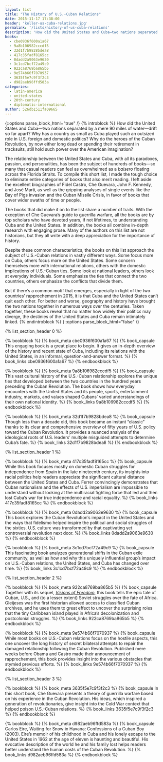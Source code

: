 ```yaml
---
layout: list
title: "The History of U.S.-Cuban Relations"
date: 2015-11-17 17:38:00
header: 'keller-us-cuba-relations.jpg'
permalink: '/lists/history-of-us-cuba-relations'
description: 'How did the United States and Cuba—two nations separated by a mere 90 miles of water—drift so far apart? Why has a country as small as Cuba played such an outsized role in U.S. foreign and domestic politics? Why do the heroes of the Cuban Revolution, by now either long dead or spending their retirement in tracksuits, still hold such power over the American imagination?'
books:
  - cbe0936f600a1a67
  - 9a8b106982cccdf5
  - 32d1f7b9828bdea8
  - 417c35fadf8165cc
  - 0dadd2a9063e9630
  - 3c1cd7bcf72a49c9
  - 922ca8769ba865b5
  - 9e574b66f7070937
  - 3635f5e7c9f3f2c3
  - d982aeb96ffd583a
categories:
  - latin-america
  - united-states
  - 20th-century
  - diplomatic-international
author: 526db1511fa09665
---
```

{::options parse_block_html="true" /}
{% introblock %}
How did the United States and Cuba—two nations separated by a mere 90 miles of water—drift so far apart? Why has a country as small as Cuba played such an outsized role in U.S. foreign and domestic politics? Why do the heroes of the Cuban Revolution, by now either long dead or spending their retirement in tracksuits, still hold such power over the American imagination?

The relationship between the United States and Cuba, with all its paradoxes, passion, and personalities, has been the subject of hundreds of books—so many that casual readers can feel as overwhelmed as a _balsero_ floating across the Florida Straits. To compile this short list, I made the tough choice to eliminate entire categories of books that also merit reading. I left aside the excellent biographies of Fidel Castro, Che Guevara, John F. Kennedy, and José Martí, as well as the gripping analyses of single events like the Bay of Pigs invasion and the Cuban Missile Crisis, in favor of books that cover wider swaths of time or people.

The books that did make it on to the list share a number of traits. With the exception of Che Guevara’s guide to guerrilla warfare, all the books are by top scholars who have devoted years, if not lifetimes, to understanding Cuba and the United States. In addition, the books all combine in-depth research with engaging prose. Many of the authors on this list are not historians, but they all write with a deep appreciation for the importance of history.

Despite these common characteristics, the books on this list approach the subject of U.S.-Cuban relations in vastly different ways. Some focus more on Cuba, others focus more on the United States. Some concern themselves more with international relations, others with the domestic implications of U.S.-Cuban ties. Some look at national leaders, others look at everyday individuals. Some emphasize the ties that connect the two countries, others emphasize the conflicts that divide them.

But if there’s a common motif that emerges, especially in light of the two countries’ rapprochement in 2015, it is that Cuba and the United States can’t quit each other. For better and worse, geography and history have brought the two nations together in numerous ways over the centuries. Taken together, these books reveal that no matter how widely their politics may diverge, the destinies of the United States and Cuba remain intimately linked.
{% endintroblock %}
{::options parse_block_html="false" /}

{% list_section_header 0 %}

<!-- Sweig, Cuba: What Everyone Needs to Know -->
{% bookblock %}
{% book_meta cbe0936f600a1a67 %}
{% book_capsule This engaging book is a great place to begin. It gives an in-depth overview of the history and recent state of Cuba, including its relations with the United States, in an informal, question-and-answer format. %}
{% book_links cbe0936f600a1a67 %}
{% endbookblock %}

<!-- Pérez, On Becoming Cuban -->
{% bookblock %}
{% book_meta 9a8b106982cccdf5 %}
{% book_capsule This vast cultural history of the U.S.-Cuban relationship explores the unique ties that developed between the two countries in the hundred years preceding the Cuban Revolution. The book shows how everyday encounters with the United States and its people, sports, entertainment industry, markets, and values shaped Cubans’ varied understandings of their own national identity. %}
{% book_links 9a8b106982cccdf5 %}
{% endbookblock %}

<!-- Schoultz, That Infernal Little Cuban Republic -->
{% bookblock %}
{% book_meta 32d1f7b9828bdea8 %}
{% book_capsule Though less than a decade old, this book became an instant “classic” thanks to its clear and comprehensive overview of fifty years of U.S. policy toward the Cuban Revolution. It provides a nuanced analysis of the ideological roots of U.S. leaders’ multiple misguided attempts to determine Cuba’s fate. %}
{% book_links 32d1f7b9828bdea8 %}
{% endbookblock %}

{% list_section_header 1 %}

<!-- Ferrer, Insurgent Cuba -->
{% bookblock %}
{% book_meta 417c35fadf8165cc %}
{% book_capsule While this book focuses mostly on domestic Cuban struggles for independence from Spain in the late nineteenth century, its insights into racial politics help readers appreciate the significant cultural distance between the United States and Cuba. Ferrer convincingly demonstrates that Cuban nationalism and the effects of U.S. imperialism are impossible to understand without looking at the multiracial fighting force that led and then lost Cuba’s war for true independence and racial equality. %}
{% book_links 417c35fadf8165cc %}
{% endbookblock %}

<!-- Gosse, Where the Boys Are -->
{% bookblock %}
{% book_meta 0dadd2a9063e9630 %}
{% book_capsule This book explores the Cuban Revolution’s impact in the United States and the ways that fidelismo helped inspire the political and social struggles of the sixties. U.S. culture was transformed by that captivating yet controversial revolution next door. %}
{% book_links 0dadd2a9063e9630 %}
{% endbookblock %}

<!-- Eckstein, The Immigrant Divide -->
{% bookblock %}
{% book_meta 3c1cd7bcf72a49c9 %}
{% book_capsule This fascinating book analyzes generational shifts in the Cuban exile community, as well as how and why this uniquely influential group’s impact on U.S.-Cuban relations, the United States, and Cuba has changed over time. %}
{% book_links 3c1cd7bcf72a49c9 %}
{% endbookblock %}

{% list_section_header 2 %}

<!-- Gleijeses, Conflicting Missions -->
{% bookblock %}
{% book_meta 922ca8769ba865b5 %}
{% book_capsule Together with its sequel, [_Visions of Freedom_](http://www.amazon.com/exec/obidos/asin/1469628325/ref=nosim/clionautics-20), this book tells the epic tale of Cuban, U.S., and (to a lesser extent) Soviet struggles over the fate of Africa. Gleijeses was the first historian allowed access to classified Cuban archives, and he uses them to great effect to uncover the surprising roles that the tiny Caribbean island played in Africa’s decolonization and postcolonial struggles. %}
{% book_links 922ca8769ba865b5 %}
{% endbookblock %}

<!-- LeoGrande and Kornbluh, Back Channel to Cuba -->
{% bookblock %}
{% book_meta 9e574b66f7070937 %}
{% book_capsule While most books on U.S.-Cuban relations focus on the hostile aspects, this one uncover the long history of secret bilateral attempts to repair the damaged relationship following the Cuban Revolution. Published mere weeks before Obama and Castro made their announcement of rapprochement, this book provides insight into the various obstacles that stymied previous efforts. %}
{% book_links 9e574b66f7070937 %}
{% endbookblock %}

{% list_section_header 3 %}

<!-- Guevara, Guerrilla Warfare -->
{% bookblock %}
{% book_meta 3635f5e7c9f3f2c3 %}
{% book_capsule In this short book, Che Guevara presents a theory of guerrilla warfare based on his experience in the Cuban Revolution. His ideas, which inspired a generation of revolutionaries, give insight into the Cold War context that helped poison U.S.-Cuban relations. %}
{% book_links 3635f5e7c9f3f2c3 %}
{% endbookblock %}

<!-- Eire, Waiting for Snow in Havana -->
{% bookblock %}
{% book_meta d982aeb96ffd583a %}
{% book_capsule Carlos Eire, Waiting for Snow in Havana: Confessions of a Cuban Boy (2003). Eire’s memoir of his childhood in Cuba and his lonely escape to the United States in 1962 at the age of eleven is haunting and beautiful. His evocative description of the world he and his family lost helps readers better understand the human costs of the Cuban Revolution. %}
{% book_links d982aeb96ffd583a %}
{% endbookblock %}
